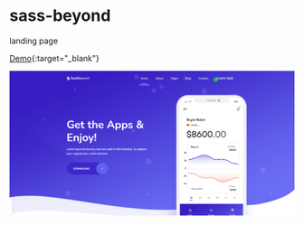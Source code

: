 # sass-beyond
landing page

[Demo](https://jahongirizzatullaev.github.io/sass-beyond/){:target="_blank"}

![alt text](https://github.com/JahongirIzzatullaev/sass-beyond/blob/main/img/img-for-readme.png?raw=true)
